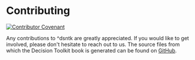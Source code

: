 # Contributing

[![Contributor Covenant][cc-badge]][cc-url]

[cc-badge]: https://img.shields.io/badge/Contributor%20Covenant-2.1-4baaaa.svg
[cc-url]: https://github.com/dsntk/dsntk-rs/blob/main/CODE_OF_CONDUCT.md

Any contributions to ^dsntk are greatly appreciated.
If you would like to get involved, please don't hesitate to reach out to us. 
The source files from which the Decision Toolkit book is generated
can be found on [GitHub](https://github.com/dsntk/dsntk-book).
